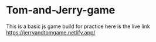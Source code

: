 # Tom-and-Jerry-game
This is a basic js game build for practice
here is the live link https://jerryandtomgame.netlify.app/
